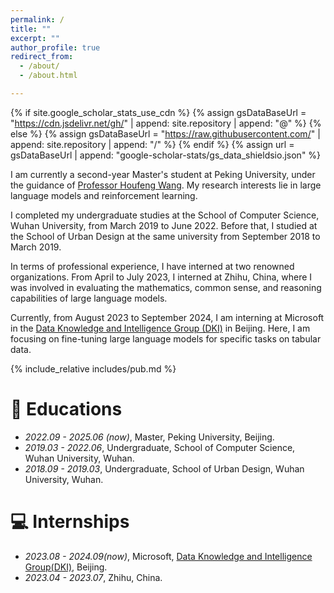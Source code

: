 ```yaml
---
permalink: /
title: ""
excerpt: ""
author_profile: true
redirect_from: 
  - /about/
  - /about.html

---
```


{% if site.google_scholar_stats_use_cdn %}
{% assign gsDataBaseUrl = "https://cdn.jsdelivr.net/gh/" | append: site.repository | append: "@" %}
{% else %}
{% assign gsDataBaseUrl = "https://raw.githubusercontent.com/" | append: site.repository | append: "/" %}
{% endif %}
{% assign url = gsDataBaseUrl | append: "google-scholar-stats/gs_data_shieldsio.json" %}

<span class='anchor' id='about-me'></span>

I am currently a second-year Master's student at Peking University, under the guidance of [Professor Houfeng Wang](https://scholar.google.com/citations?hl=en&user=YCX4y1gAAAAJ&view_op=list_works&sortby=pubdate). My research interests lie in large language models and reinforcement learning.

I completed my undergraduate studies at the School of Computer Science, Wuhan University, from March 2019 to June 2022. Before that, I studied at the School of Urban Design at the same university from September 2018 to March 2019.

In terms of professional experience, I have interned at two renowned organizations. From April to July 2023, I interned at Zhihu, China, where I was involved in evaluating the mathematics, common sense, and reasoning capabilities of large language models.

Currently, from August 2023 to September 2024, I am interning at Microsoft in the [Data Knowledge and Intelligence Group (DKI)](https://www.microsoft.com/en-us/research/group/data-knowledge-intelligence/) in Beijing. Here, I am focusing on fine-tuning large language models for specific tasks on tabular data.

{% include_relative includes/pub.md %}


# 📖 Educations

- *2022.09 - 2025.06 (now)*, Master, Peking University, Beijing.
- *2019.03 - 2022.06*, Undergraduate, School of Computer Science, Wuhan University, Wuhan. 
- *2018.09 - 2019.03*, Undergraduate, School of Urban Design, Wuhan University, Wuhan. 

# 💻 Internships

- *2023.08 - 2024.09(now)*, Microsoft, [Data Knowledge and Intelligence Group(DKI)](https://www.microsoft.com/en-us/research/group/data-knowledge-intelligence/), Beijing.
- *2023.04 - 2023.07*, Zhihu, China.
